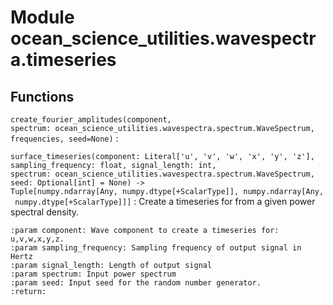Module ocean_science_utilities.wavespectra.timeseries
=====================================================

Functions
---------


`create_fourier_amplitudes(component, spectrum: ocean_science_utilities.wavespectra.spectrum.WaveSpectrum, frequencies, seed=None)`
:


`surface_timeseries(component: Literal['u', 'v', 'w', 'x', 'y', 'z'], sampling_frequency: float, signal_length: int, spectrum: ocean_science_utilities.wavespectra.spectrum.WaveSpectrum, seed: Optional[int] = None) ‑> Tuple[numpy.ndarray[Any, numpy.dtype[+ScalarType]], numpy.ndarray[Any, numpy.dtype[+ScalarType]]]`
:   Create a timeseries for from a given power spectral density.

    :param component: Wave component to create a timeseries for: u,v,w,x,y,z.
    :param sampling_frequency: Sampling frequency of output signal in Hertz
    :param signal_length: Length of output signal
    :param spectrum: Input power spectrum
    :param seed: Input seed for the random number generator.
    :return:
